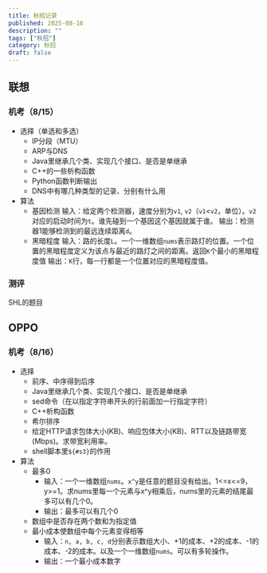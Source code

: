```yaml
---
title: 秋招记录
published: 2025-08-16
description: ""
tags: ["秋招"]
category: 秋招
draft: false
---
```


## 联想
### 机考（8/15）
- 选择（单选和多选）
  - IP分段（MTU）
  - ARP与DNS
  - Java里继承几个类、实现几个接口、是否是单继承
  - C++的一些析构函数
  - Python函数判断输出
  - DNS中有哪几种类型的记录、分别有什么用
- 算法
  - 基因检测
    输入：给定两个检测器，速度分别为`v1`, `v2`（`v1`<`v2`，单位）。`v2`对应的启动时间为`t`。谁先碰到一个基因这个基因就属于谁。
    输出：检测器1能够检测到的最远连续距离`d`。
  - 黑暗程度
    输入：路的长度`L`。一个一维数组`nums`表示路灯的位置。一个位置的黑暗程度定义为该点与最近的路灯之间的距离。返回`K`个最小的黑暗程度值
    输出：`K`行，每一行都是一个位置对应的黑暗程度值。
### 测评
SHL的题目


## OPPO
### 机考（8/16）
- 选择
  + 前序、中序得到后序
  + Java里继承几个类、实现几个接口、是否是单继承
  + sed命令（在以指定字符串开头的行前面加一行指定字符）
  + C++析构函数
  + 希尔排序
  + 给定HTTP请求包体大小(KB)、响应包体大小(KB)、RTT以及链路带宽(Mbps)。求带宽利用率。
  + shell脚本里`${#s3}`的作用
- 算法
  + 最多0
    + 输入：一个一维数组`nums`。`x^y`是任意的题目没有给出。1<=x<=9，y>=1。求nums里每一个元素与x^y相乘后，nums里的元素的结尾最多可以有几个0。
    + 输出：最多可以有几个0
  + 数组中是否存在两个数和为指定值
  + 最小成本使数组中每个元素变得相等
    + 输入：`n, a, b, c, d`分别表示数组大小、+1的成本、+2的成本、-1的成本、-2的成本。以及一个一维数组`nums`。可以有多轮操作。
    + 输出：一个最小成本数字
